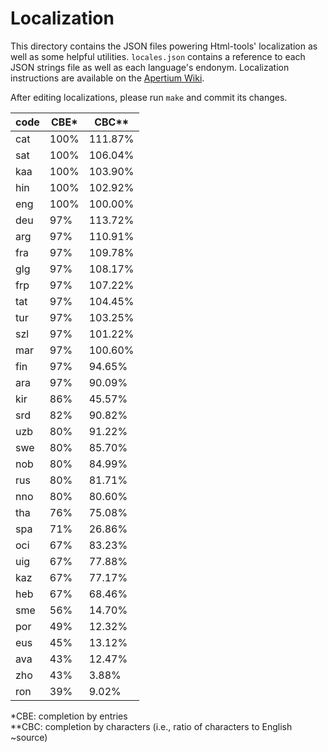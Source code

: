 Localization
============

This directory contains the JSON files powering Html-tools' localization as well as some helpful utilities. `locales.json` contains a reference to each JSON strings file as well as each language's endonym. Localization instructions are available on the [Apertium Wiki](https://wiki.apertium.org/wiki/Apertium-html-tools).

After editing localizations, please run `make` and commit its changes.

<!--table-->
| code | CBE* | CBC** |
|------|------|-------|
| cat  | 100% | 111.87% |
| sat  | 100% | 106.04% |
| kaa  | 100% | 103.90% |
| hin  | 100% | 102.92% |
| eng  | 100% | 100.00% |
| deu  | 97% | 113.72% |
| arg  | 97% | 110.91% |
| fra  | 97% | 109.78% |
| glg  | 97% | 108.17% |
| frp  | 97% | 107.22% |
| tat  | 97% | 104.45% |
| tur  | 97% | 103.25% |
| szl  | 97% | 101.22% |
| mar  | 97% | 100.60% |
| fin  | 97% | 94.65% |
| ara  | 97% | 90.09% |
| kir  | 86% | 45.57% |
| srd  | 82% | 90.82% |
| uzb  | 80% | 91.22% |
| swe  | 80% | 85.70% |
| nob  | 80% | 84.99% |
| rus  | 80% | 81.71% |
| nno  | 80% | 80.60% |
| tha  | 76% | 75.08% |
| spa  | 71% | 26.86% |
| oci  | 67% | 83.23% |
| uig  | 67% | 77.88% |
| kaz  | 67% | 77.17% |
| heb  | 67% | 68.46% |
| sme  | 56% | 14.70% |
| por  | 49% | 12.32% |
| eus  | 45% | 13.12% |
| ava  | 43% | 12.47% |
| zho  | 43% | 3.88% |
| ron  | 39% | 9.02% |

\*CBE: completion by entries<br>
\**CBC: completion by characters (i.e., ratio of characters to English ~source)
